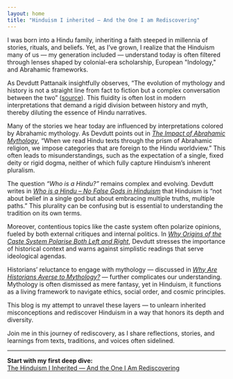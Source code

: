 ```yaml
---
layout: home
title: "Hinduism I inherited — And the One I am Rediscovering"
---
```


I was born into a Hindu family, inheriting a faith steeped in millennia of stories, rituals, and beliefs. Yet, as I’ve grown, I realize that the Hinduism many of us — my generation included — understand today is often filtered through lenses shaped by colonial-era scholarship, European "Indology," and Abrahamic frameworks.

As Devdutt Pattanaik insightfully observes, “The evolution of mythology and history is not a straight line from fact to fiction but a complex conversation between the two” ([source](https://devdutt.com/the-evolution-of-mythology-and-history/)). This fluidity is often lost in modern interpretations that demand a rigid division between history and myth, thereby diluting the essence of Hindu narratives.

Many of the stories we hear today are influenced by interpretations colored by Abrahamic mythology. As Devdutt points out in [*The Impact of Abrahamic Mythology*](https://devdutt.com/the-impact-of-abrahamic-mythology/), “When we read Hindu texts through the prism of Abrahamic religion, we impose categories that are foreign to the Hindu worldview.” This often leads to misunderstandings, such as the expectation of a single, fixed deity or rigid dogma, neither of which fully capture Hinduism’s inherent pluralism.

The question *“Who is a Hindu?”* remains complex and evolving. Devdutt writes in [*Who is a Hindu – No False Gods in Hinduism*](https://devdutt.com/who-is-a-hindu-no-false-gods-in-hinduism/) that Hinduism is “not about belief in a single god but about embracing multiple truths, multiple paths.” This plurality can be confusing but is essential to understanding the tradition on its own terms.

Moreover, contentious topics like the caste system often polarize opinions, fueled by both external critiques and internal politics. In [*Why Origins of the Caste System Polarise Both Left and Right*](https://devdutt.com/why-origins-of-the-caste-system-polarise-both-left-and-right/), Devdutt stresses the importance of historical context and warns against simplistic readings that serve ideological agendas.

Historians’ reluctance to engage with mythology — discussed in [*Why Are Historians Averse to Mythology?*](https://devdutt.com/why-are-historians-averse-to-mythology/) — further complicates our understanding. Mythology is often dismissed as mere fantasy, yet in Hinduism, it functions as a living framework to navigate ethics, social order, and cosmic principles.

This blog is my attempt to unravel these layers — to unlearn inherited misconceptions and rediscover Hinduism in a way that honors its depth and diversity.

Join me in this journey of rediscovery, as I share reflections, stories, and learnings from texts, traditions, and voices often sidelined.

---

**Start with my first deep dive:**  
[The Hinduism I Inherited — And the One I Am Rediscovering](/blog/2025/07/06/hinduism-i-inherited.html)
